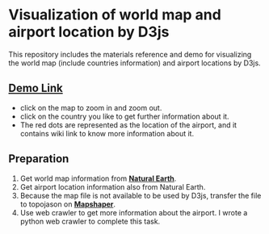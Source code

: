# Visualization of world map and airport location by D3js
This repository includes the materials reference and demo for visualizing the world map (include countries information) and airport locations by D3js.
## [Demo Link](https://bill9800.github.io/World-Map-Airport-d3js/)
- click on the map to zoom in and zoom out.
- click on the country you like to get further information about it.
- The red dots are represented as the location of the airport, and it contains wiki link to know more information about it. 
## Preparation
1. Get world map information from [**Natural Earth**](http://www.naturalearthdata.com/). 
2. Get airport location information also from Natural Earth.
3. Because the map file is not available to be used by D3js, transfer the file to topojason on [**Mapshaper**](mapshaper.org).
4. Use web crawler to get more information about the airport. I wrote a python web crawler to complete this task.
